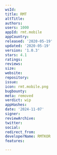 ```yaml
---
wsId: 
title: RMT
altTitle: 
authors: 
users: 1000
appId: rmt.mobile
appCountry: 
released: '2020-05-19'
updated: '2020-05-19'
version: '1.0.3'
stars: 4.1
ratings: 
reviews: 
size: 
website: 
repository: 
issue: 
icon: rmt.mobile.png
bugbounty: 
meta: removed
verdict: wip
appHashes: 
date: '2024-11-07'
signer: 
reviewArchive: 
twitter: 
social: 
redirect_from: 
developerName: RMTKOR
features: 

---
```


